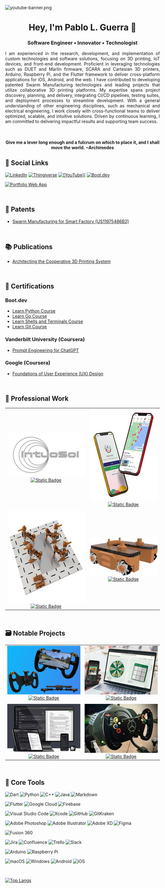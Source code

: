 ![youtube-banner.png](https://i.postimg.cc/kMzjmXJT/youtube-banner.png)
<h1 align="center"> Hey, I'm Pablo L. Guerra 👋</h1>
<h3 align="center">Software Engineer • Innovator • Technologist</h3>

<p align="justify">I am experienced in the research, development, and implementation of custom technologies and software solutions, focusing on 3D printing, IoT devices, and front-end development. Proficient in leveraging technologies such as DUET and Marlin firmware, SCARA and Cartesian 3D printers, Arduino, Raspberry Pi, and the Flutter framework to deliver cross-platform applications for iOS, Android, and the web. I have contributed to developing patented Swarm Manufacturing technologies and leading projects that utilize collaborative 3D printing platforms. My expertise spans project discovery, planning, and delivery, integrating CI/CD pipelines, testing suites, and deployment processes to streamline development. With a general understanding of other engineering disciplines, such as mechanical and electrical engineering, I work closely with cross-functional teams to deliver optimized, scalable, and intuitive solutions. Driven by continuous learning, I am committed to delivering impactful results and supporting team success.</p>
<br />


<h4 align="center"> Give me a lever long enough and a fulcrum on which to place it, and I shall move the world. ~Archimedes </h4>

## 🔗 Social Links

[![LinkedIn](https://img.shields.io/badge/linkedin-black?style=for-the-badge&color=0A66C2&logo=linkedin&logoColor=white)](https://www.linkedin.com/in/plguerra/)
[![Thingiverse](https://img.shields.io/badge/Thingiverse-black?style=for-the-badge&logo=Thingiverse&logoColor=white&color=248BFB)](https://www.thingiverse.com/plg_designs/designs)
[![[YouTube](](https://img.shields.io/badge/YouTube-FF0000?style=for-the-badge&logo=youtube&logoColor=white)](https://www.youtube.com/channel/UCZAKxkFJTWWuE6wdDCH-xyw)
[![Boot.dev](https://img.shields.io/badge/Boot.dev-black?style=for-the-badge&color=272539)](https://www.boot.dev/u/plguerra)

[![Portfolio Web App](https://img.shields.io/badge/Portfolio%20Web%20App-black?style=for-the-badge&color=3c5c41)](https://plguerradesigns.github.io/portfolio/)

<br />

## 📑 Patents

- [Swarm Manufacturing for Smart Factory (US11975486B2)](https://image-ppubs.uspto.gov/dirsearch-public/print/downloadPdf/11975486)

<br />

## 📚 Publications

- [Architecting the Cooperative 3D Printing System](https://www.researchgate.net/publication/341651995_Architecting_the_Cooperative_3D_Printing_System)

<br />

## 📜 Certifications

### Boot.dev
- [Learn Python Course](https://www.boot.dev/certificate/plguerra/f9a25dfb-3e00-4727-ac78-36de82315355)
- [Learn Go Course](https://www.boot.dev/certificate/plguerra/3b39d0f6-f944-4f1b-832d-a1daba32eda4)
- [Learn Shells and Terminals Course](https://www.boot.dev/certificate/plguerra/bc7a07ef-ab87-42ab-80de-e7261f2c58a0)
- [Learn Git Course](https://www.boot.dev/certificate/plguerra/933d6dd0-b21a-488e-8ece-469bbef28652)

### Vanderbilt University (Coursera)
- [Prompt Engineering for ChatGPT](https://www.coursera.org/account/accomplishments/verify/ENULN3R2D2JW)

### Google (Coursera)
- [Foundations of User Experience (UX) Design](https://www.coursera.org/account/accomplishments/verify/R4MV0TDWNC34)


<br />

## 💼 Professional Work

|    |    |
|:--:|:--:|
| [<img src="https://raw.githubusercontent.com/PLGuerraDesigns/portfolio/master/assets/images/professional/intuosol/thumbnail.webp" width="300"> <br /><img alt="Static Badge" src="https://img.shields.io/badge/IntuoSol-Founder &_Software_Engineer-02569B">](https://plguerradesigns.github.io/portfolio/#/home/professional-experiences/details/intuosol_founder-&-software-engineer) | [<img src="https://raw.githubusercontent.com/PLGuerraDesigns/portfolio/master/assets/images/professional/atlantic_insurance/thumbnail.webp" height="300"> <br /><img alt="Static Badge" src="https://img.shields.io/badge/Atlantic_Insurance_Co._Ltd.-Contract_Software_Engineer-02569B">](https://plguerradesigns.github.io/portfolio/#/home/professional-experiences/details/atlantic-insurance-company-ltd._contract-software-engineer) 
|    |    |
| [<img src="https://raw.githubusercontent.com/PLGuerraDesigns/portfolio/master/assets/images/professional/ambots/thumbnail.webp" height="300"> <br /><img alt="Static Badge" src="https://img.shields.io/badge/AMBOTS_Inc.-Lead_Robotics_Engineer-02569B">](https://plguerradesigns.github.io/portfolio/#/home/professional-experiences/details/ambots-inc._lead-robotics-engineer) | [<img src="https://raw.githubusercontent.com/PLGuerraDesigns/portfolio/master/assets/images/professional/am3_lab/thumbnail.webp" width="300"> <br /><img alt="Static Badge" src="https://img.shields.io/badge/AM3_Lab-Graduate_Research_Assistant-02569B">](https://plguerradesigns.github.io/portfolio/#/home/professional-experiences/details/university-of-arkansas-(am3-lab)_graduate-research-assistant) |

<br />

## 🗃️ Notable Projects

|    |    |
|:--:|:--:|
| [<img src="https://raw.githubusercontent.com/PLGuerraDesigns/portfolio/master/assets/images/personal/mobile_sim_wheel/thumbnail.webp" width="300"> <br /><img alt="Static Badge" src="https://img.shields.io/badge/3D_Printing-AMG_GT3_Inspired_Mobile_Sim_Wheel-FFD700">](https://plguerradesigns.github.io/portfolio/#/home/personal-projects/details/mobile-sim-wheel) | [<img src="https://raw.githubusercontent.com/PLGuerraDesigns/portfolio/master/assets/images/personal/swe_632_lottery/thumbnail.webp" width="300"> <br /><img alt="Static Badge" src="https://img.shields.io/badge/Web_App-SWE_632_Lottery-02569B">](https://plguerradesigns.github.io/portfolio/#/home/personal-projects/details/swe-632-lottery) |
|    |    |
| [<img src="https://raw.githubusercontent.com/PLGuerraDesigns/portfolio/master/assets/images/personal/flutter_resume_builder/thumbnail.webp" width="300"> <br /><img alt="Static Badge" src="https://img.shields.io/badge/Web_App-Flutter_Resume_Builder-02569B">](https://plguerradesigns.github.io/portfolio/#/home/personal-projects/details/flutter-resume-builder) | [<img src="https://raw.githubusercontent.com/PLGuerraDesigns/portfolio/master/assets/images/personal/amg_gt3_wheel/thumbnail.webp" width="300"> <br /><img alt="Static Badge" src="https://img.shields.io/badge/3D_Printing-AMG_GT3_Wheel_Kit-FFD700">](https://plguerradesigns.github.io/portfolio/#/home/personal-projects/details/amg-gt3-wheel) |

<br />

## 🧰 Core Tools

![Dart](https://img.shields.io/badge/Dart-black?style=for-the-badge&color=0175C2&logo=dart&logoColor=white)
![Python](https://img.shields.io/badge/Python-black?style=for-the-badge&color=3776AB&logo=python&logoColor=white)
![C++](https://img.shields.io/badge/C++-black?style=for-the-badge&color=00599C&logo=c++&logoColor=white)
![Java](https://img.shields.io/badge/Java-black?style=for-the-badge&logo=java)
![Markdown](https://img.shields.io/badge/Markdown-black?style=for-the-badge&logo=markdown)

![Flutter](https://img.shields.io/badge/Flutter-black?style=for-the-badge&color=02569B&logo=flutter&logoColor=white)
![Google Cloud](https://img.shields.io/badge/Google%20Cloud-black?style=for-the-badge&color=4285F4&logo=GoogleCloud&logoColor=white)
![Firebase](https://img.shields.io/badge/Firebase-black?style=for-the-badge&color=FFCA28&logo=Firebase&logoColor=black)

![Visual Studio Code](https://img.shields.io/badge/Visual%20Studio%20Code-black?style=for-the-badge&color=007ACC&logo=VisualStudioCode&logoColor=white)
![Xcode](https://img.shields.io/badge/Xcode-black?style=for-the-badge&color=147EFB&logo=Xcode&logoColor=white)
![GitHub](https://img.shields.io/badge/GitHub-black?style=for-the-badge&color=181717&logo=GitHub&logoColor=white)
![GitKraken](https://img.shields.io/badge/GitKraken-black?style=for-the-badge&color=179287&logo=GitKraken&logoColor=white)

![Adobe Photoshop](https://img.shields.io/badge/Adobe%20Photoshop-black?style=for-the-badge&color=31A8FF&logo=AdobePhotoshop&logoColor=white)
![Adobe Illustrator](https://img.shields.io/badge/Adobe%20Illustrator-black?style=for-the-badge&color=FF9A00&logo=AdobeIllustrator&logoColor=white)
![Adobe XD](https://img.shields.io/badge/Adobe%20XD-black?style=for-the-badge&color=FF61F6&logo=AdobeXD&logoColor=white)
![Figma](https://img.shields.io/badge/Figma-black?style=for-the-badge&color=F24E1E&logo=figma&logoColor=white)

![Fusion 360](https://img.shields.io/badge/Autodesk%20Fusion%20360-black?style=for-the-badge&color=000000&logo=autodesk&logoColor=white)

![Jira](https://img.shields.io/badge/Jira-black?style=for-the-badge&color=0052CC&logo=Jira&logoColor=white)
![Confluence](https://img.shields.io/badge/Confluence-black?style=for-the-badge&color=172B4D&logo=Confluence&logoColor=white)
![Trello](https://img.shields.io/badge/Trello-black?style=for-the-badge&color=0052CC&logo=Trello&logoColor=white)
![Slack](https://img.shields.io/badge/Slack-black?style=for-the-badge&color=4A154B&logo=Slack&logoColor=white)

![Arduino](https://img.shields.io/badge/Arduino-black?style=for-the-badge&color=00979D&logo=Arduino&logoColor=white)
![Raspberry Pi](https://img.shields.io/badge/Raspberry%20Pi-black?style=for-the-badge&color=A22846&logo=RaspberryPi&logoColor=white)

![macOS](https://img.shields.io/badge/macOS-black?style=for-the-badge&color=000000&logo=Apple&logoColor=white)
![Windows](https://img.shields.io/badge/Windows-black?style=for-the-badge&color=0078D6&logo=Windows&logoColor=white)
![Android](https://img.shields.io/badge/Android-black?style=for-the-badge&color=3DDC84&logo=Android&logoColor=white)
![iOS](https://img.shields.io/badge/iOS-black?style=for-the-badge&color=000000&logo=Apple&logoColor=white)

<br />

[![Top Langs](https://github-readme-stats.vercel.app/api/top-langs/?username=plguerradesigns&layout=compact&theme=radical)](https://github.com/plguerradesigns/github-readme-stats)
